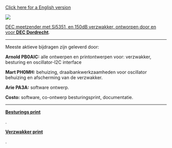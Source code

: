 
<p><a href="https://github.com/costonisp/Meetzender/blob/master/English.md">Click here for a English version</a></p>

<p><a href="https://www.pi4dec.nl/zelfbouw-meetzender/"><img src="https://github.com/costonisp/DEC-meetzender-test/blob/master/images/crew.jpg"></a></p> 

<a href="https://www.pi4dec.nl/zelfbouw-meetzender/">DEC meetzender met Si5351, en 150dB verzwakker, ontworpen door en voor <b>DEC Dordrecht</b></a>.
<hr>
<p>Meeste aktieve bijdragen zijn geleverd door:</p>
<p></p>

<b>Arnold PB0AIC:</b>  alle ontwerpen en printontwerpen voor: verzwakker, besturing en oscillator-I2C interface

<b>Mart PH0MH:</b> behuizing, draaibankwerkzaamheden voor oscillator behuizing en afscherming van de verzwakker.

<b>Arie PA3A:</b> software ontwerp.

<b>Costo:</b> software, co-ontwerp besturingsprint, documentatie.
<hr>

<p><a href="https://github.com/costonisp/Meetzender/blob/master/besturings_print"><b>Besturings print</b></a></p>.
<p><a href="https://github.com/costonisp/Meetzender/blob/master/verzwakker_print"><b>Verzwakker print</b></a></p>.
